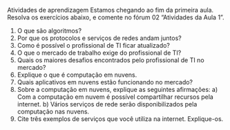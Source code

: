 Atividades de aprendizagem
Estamos chegando ao fim da primeira aula. Resolva os exercícios abaixo, e
comente no fórum 02 “Atividades da Aula 1”.
1. O que são algoritmos?
2. Por que os protocolos e serviços de redes andam juntos?
3. Como é possível o profissional de TI ficar atualizado?
4. O que o mercado de trabalho exige do profissional de TI?
5. Quais os maiores desafios encontrados pelo profissional de TI no mercado?
6. Explique o que é computação em nuvens.
7. Quais aplicativos em nuvens estão funcionando no mercado?
8. Sobre a computação em nuvens, explique as seguintes afirmações:
a) Com a computação em nuvem é possível compartilhar recursos pela internet.
b) Vários serviços de rede serão disponibilizados pela computação nas nuvens.
9. Cite três exemplos de serviços que você utiliza na internet. Explique-os.
